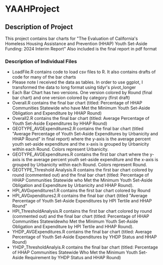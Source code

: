 # YAAHProject

## Description of Project
This project contains bar charts for "The Evaluation of California's Homeless
Housing Assistance and Prevention (HHAP) Youth Set-Aside Funding: 2024 Interim Report" 
Also included is the final report in pdf format

### Description of Individual Files
* LoadFile.R contains code to load csv files to R. It also contains drafts of code for many of the bar charts
*  Please note I received the data as tables. In order to use ggplot, I transformed the data to long format using tidyr's pivot_longer
* Each Bar Chart has two versions. One version colored by Round (final bar chart) and one version colored by category (first draft)
* Overall.R contains the final bar chart (titled: Percentage of HHAP Communities Statewide who have Met the Minimum Youth Set-Aside Obligation and Expenditure by HHAP Round) 
* Overall2.R contains the final bar chart (titled: Average Percentage of Youth Set-Aside Expenditures by HHAP Round) 
* GEOTYPE_AVGExpenditures2.R contains the final bar chart (titled "Average Percentage of Youth Set-Aside
Expenditures by Urbanicity and HHAP Round" in final report) where the y-axis is the average percent youth set-aside expenditure and the x-axis is grouped by Urbanicity within each Round. Colors represent Urbanicity. 
* GEOTYPE_AVGExpenditures.R contains the first bar chart where the y-axis is the average percent youth set-aside expenditure and the x-axis is grouped by Urbanicity within each Round. Colors represent Round.
* GEOTYPE_Threshold Analysis.R contains the first bar chart colored by round (commented out) and the final bar chart (titled: Percentage of HHAP Communities Statewide who Met the Minimum Youth Set-Aside Obligation and Expenditure by Urbanicity and
HHAP Round). 
* HPI_AVGxpenditures1.R contains the first bar chart colored by Round
* HPI_AVGxpenditures2.R contains the final bar chart (titled "Average Percentage of Youth Set-Aside Expenditures by HPI Tertile and HHAP Round"
* HPI_ThresholdAnalysis.R  contains the first bar chart colored by round (commented out) and the final bar chart (titled: Percentage of HHAP Communities Statewidewho Met the Minimum Youth Set-Aside Obligation and Expenditure by HPI Tertile and HHAP Round). 
* YHDP_AVGExpenditures.R contains the final bar chart (titled: Average Percentage of Youth Set-Aside Expenditures by YHDP Status and HHAP Round)
* YHDP_ThresholdAnalyis.R contains the final bar chart (titled: Percentage of HHAP Communities Statewide Who Met the Minimum Youth Set-Aside Requirement by YHDP Status and HHAP Round)




